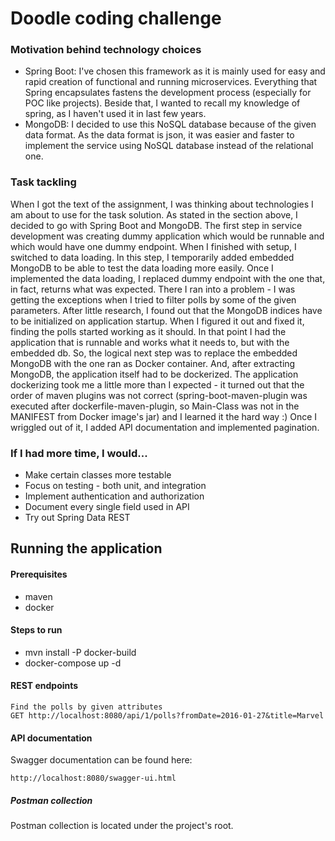 # Doodle coding challenge

### Motivation behind technology choices

- Spring Boot: I've chosen this framework as it is mainly used for easy and rapid creation of functional and running 
microservices. Everything that Spring encapsulates fastens the development process (especially for POC like projects).
Beside that, I wanted to recall my knowledge of spring, as I haven't used it in last few years.
- MongoDB: I decided to use this NoSQL database because of the given data format. As the data format is json, it was 
easier and faster to implement the service using NoSQL database instead of the relational one.

### Task tackling

When I got the text of the assignment, I was thinking about technologies I am about to use for the task solution.
As stated in the section above, I decided to go with Spring Boot and MongoDB.
The first step in service development was creating dummy application which would be runnable and which would have one 
dummy endpoint. 
When I finished with setup, I switched to data loading. In this step, I temporarily added embedded MongoDB to be 
able to test the data loading more easily. Once I implemented the data loading, I replaced dummy endpoint with the one 
that, in fact, returns what was expected. There I ran into a problem - I was getting the exceptions when I tried to 
filter polls by some of the given parameters. After little research, I found out that the MongoDB indices have to be 
  initialized on application startup. When I figured it out and fixed it, finding the polls started working as it should.
In that point I had the application that is runnable and works what it needs to, but with the embedded db. So, the 
logical next step was to replace the embedded MongoDB with the one ran as Docker container. And, after extracting 
MongoDB, the application itself had to be dockerized. The application dockerizing took me a little more than I expected - it 
turned out that the order of maven plugins was not correct (spring-boot-maven-plugin was executed after 
dockerfile-maven-plugin, so Main-Class was not in the MANIFEST from Docker image's jar) and I learned it the hard way :)
Once I wriggled out of it, I added API documentation and implemented pagination.

### If I had more time, I would...

- Make certain classes more testable
- Focus on testing - both unit, and integration
- Implement authentication and authorization
- Document every single field used in API
- Try out Spring Data REST

## Running the application

#### Prerequisites

- maven
- docker 

#### Steps to run

- mvn install -P docker-build
- docker-compose up -d

#### REST endpoints

```
Find the polls by given attributes
GET http://localhost:8080/api/1/polls?fromDate=2016-01-27&title=Marvel
```

#### API documentation

Swagger documentation can be found here:

```
http://localhost:8080/swagger-ui.html
```


##### Postman collection

Postman collection is located under the project's root.